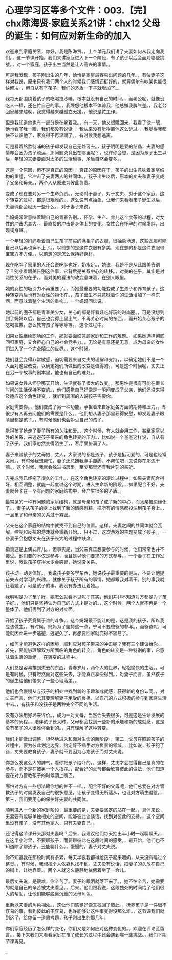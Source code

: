 # 心理学习区等多个文件：003.【完】chx陈海贤·家庭关系21讲：chx12 父母的诞生：如何应对新生命的加入

欢迎来到家庭关系，你好，我是陈海贤。，上个单元我们讲了夫妻如何从我走向我们。，这一节课开始，我们来讲家庭进入下一个阶段，有了孩子以后会面对哪些挑战。，对一个家庭，孩子出生当然是让人高兴的事情。。

可是我发现，孩子刚出生的几年，恰恰是家庭最容易出问题的几年。，有位妻子这样对我说，原来只有我们两个人的时候我们感情还挺好的，就算偶尔有吵架也能很快解决。，但自从有了孩子，我们的矛盾一下子就增加了。。

我每天都围绕着孩子的吃喝拉沙睡，根本就没有自己的时间。，而老公呢，就像没吃人一样，还在忙自己的事。，我埋怨他根本不体谅我，他总嫌我脾气差。，我老公回家越来越晚，我觉得越来越孤立无援。，他说是忙工作。

但是我知道他也有一部分是在躲着我。，有一天，他又很晚回来，我看了他一眼，他也看了我一眼，我们都没有说话。，我从来没有觉得离他这么远过。，我觉得我都快不认识他了，家变得不再温暖了。，有时候我想逃离。

可是看着熬熬待哺的孩子却发现自己无处可去。，孩子明明是爱的结晶，夫妻的感情却会因为孩子疏远，那问题究竟出在哪里呢？，也许你会想，是因为孩子出生以后，年轻的夫妻要面对太多的生活琐事，矛盾自然会变多。。

这是一个原因，但不是真正的原因。，真正的原因在于，孩子的出生意味着家庭结构的重组，它冲击了夫妻两人的共同体。，孩子出生以后，原本的丈夫和妻子变成了父亲和母亲。，两个人从原来为彼此负责。

变成了现在要对另一个生命负责。，无论对于妻子、对于丈夫、对于这个家庭、这个转变的过程，都是很艰难的。，这么说有点抽象，让我们来看看孩子诞生以后，夫妻俩都会经历一些什么。，对于妻子来说。

当妈妈常常意味着跟自己的青春告别。，怀孕、生产、育儿这个卖茶的过程，对女性的冲击尤其大。，最直接的冲击是身体上的变化。女性会在怀孕的时候发胖，出现韧身斑。。

一个年轻的妈妈看着自己生孩子前买的满柜子的衣服，很抽象地想，这些衣服可能自己以后再也穿不上了。，以前想的是这件衣服有多美，现在想的都是这件衣服带宝宝方不方便。，以前想的是怎么保持好身材。

现在吃胖了家里的人还会说吃胖也好，奶水足。，她说，我是不是从此跟美告别了？别小看跟美告别这件事，它背后是关系中心的转移。，对美的在乎，其实是对两性关系的在乎。，而对美的看法的改变意味着，在别人眼里。

她的女性的吸引力不再重要了。，而她最重要的功能变成了生孩子和养育孩子。这种转变背后也有对女性的物化在。，孩子出生不只意味着你的生活增加了一样东西，而意味着整个生活的重构。，一个妈妈回忆说。

她以前的圈子都是青春美少女，关心的都是好看好吃好玩的时尚圈。，可是没想到到了妈妈以后，自己也变得土里土气，不再关心时尚的东西，，而开始关心孩子的吃喝拉撒，怎么教育孩子等等等等。，这个过程中。

如果女性继续职场的工作，那就要面临兼顾家庭和工作的难题。，如果她选择彻底回归家庭，又会担心自己的社会竞争力。，无论是有意还是无意，成为母亲的女性们进入了一个完全陌生的世界。，这个时候。

她们就会变得非常敏感，迫切需要来自丈夫的理解和支持，，以确定她们不是一个人面对这些改变，以确定她们所做出的改变是值得的。，可是这个时候呢，丈夫正在另一个故事的剧本里，他也有自己的难处。。

如果说女性从怀孕那天开始，生活就有了很大的改变。，那男性是很有可能在很长时间的生活保持不变的。，他们感觉自己好像是一瞬间变成了父亲，他们还没来得及适应这个角色转变，，就听到周围的人说孩子需要你。

家庭需要你。，他们变成了另一种功能，承担着来自家庭各方面的期待和压力，，却很少有人再去问他们的需要是什么。，他们想从妻子那里获得安慰，却发现妻子眼睛里都是孩子。，有时候他们也会妒忌自己的孩子。

觉得孩子抢走了妻子所有的关注和爱。，这个时候，有人就会用工作，甚至家庭以外的关系，来逃避孩子带来的角色转变的压力。，比如说一个爸爸这样说，自从有了孩子，我们家忽然变得陌生了，，客厅里挤满了人。

妻子来带孩子的丈母娘、丈人，大家说的都是孩子，孩子是挺可爱的，可是也经常哭闹。，有时候我想帮忙，妻子还总嫌我蹦手蹦脚。不帮忙吧，又说你在那边干嘛。，这个时候，我就会躲进书房里，至少那里还有我片刻的亲近。

去完成我已经拖了很久的工作。，在这个角色转变的艰难过程中，如果夫妻配合得好，相互调整，就能一起度过这个时期，进入生命新的阶段。，如果配合不好，夫妻就会卡在一个有问题的家庭结构中，会产生很多的矛盾。。

最常见的一种有问题的家庭结构，就是母亲和孩子成了新的中心，而父亲被边缘化了。，妻子从孩子的身上找到了新的情感慰藉，把所有的情感都投注到孩子身上。，一旦孩子和母亲的关系过于紧密。

父亲在这个家庭的结构中就找不到自己的位置。这样，夫妻之间的共同体就会瓦解，控制和反抗的游戏就会重新开始。，只不过，这次游戏的主题变成了孩子。，一些妻子会抱怨丈夫在孩子长大的过程中缺席。

指责这是上偶式育儿。，但事实是，当父亲真正想要参与的时候，他们常常也并不接受。他们要的不仅是参与，而且是以他们要求的方式参与。，一个妻子在工作室里说，我说孩子穿得太少会感冒，她说没关系。

孩子动一动身体好。，我说孩子要多学东西，她说孩子最重要的是玩，不要让他提前失去对学习的兴趣。，就像关于孩子所有的事情，她都跟我对着干。别的事我就让着她了，可是孩子的事，我没有办法让着她。。

我明明是为了孩子好，她怎么就看不见呢？其实，他们并非不知道对方都是为了孩子好。，他们只是坚持认为自己的方式才是对的。，这个时候，两个人就不再是一个整体了，他们再到了对方的对立面。

开始了孩子究竟属于谁的斗争。，这个妈妈最不能让的是，这是我的孩子，所以我应该做主。，有时候，妈妈为了坚持这一点，宁可不要爸爸的参与。，而爸爸呢，可能就因此进一步逃避，逃避久了，再想要回家就变得不容易了。

，如何才能避免这样的困境，顺利应对孩子带来的冲击呢？我有三个建议给你。，首先，要能够理解双方所面临的角色的转变。，角色的转变是一种特别的事，它意味着生活的重组。，在转变的过程中。

人们总是容易挨到失去的东西，青春岁月，两个人的世界，轻松愉快的生活。，可是有时候，只有坦然面对这些失去，才能真正享受得到。，对妻子而言，虽然孩子的诞生给他们带来了一些心理落差，。

他们也会慢慢从与孩子的相处中找到新的乐趣和成就感，获得新的身份认同。，对丈夫而言，他们尤其要理解妻子承受的负担，以自己的方式积极的参与到家庭生活中去。，有孩子和没孩子是两种完全不同的生活。

没有办法用好坏来评价。，成为一对父母，当然会失去很多，可是这是生命发展的基本的历程。，陪伴孩子长大时，父母都会找到一些新的乐趣和新的成就感，这是没有孩子的人很难体会到的。，只有理解了这种转变。

我们才能做出调整，坦然地进入和面对生命的新阶段。，第二，父母在照顾孩子的过程中，要为彼此划定边界，约定好不插手对方负责的领域。，比如说，孩子犯了错，丈夫要教育孩子，妻子就不要因为心疼孩子而对丈夫说。

你怎么发这么大的脾气，看你把孩子给吓的。，这样，丈夫才会觉得自己是真的在参与，而不是在被另一个人指挥。，配合好的父母都会欣赏彼此的做法，他们知道要在对方管教孩子的时候闭上嘴巴。

哪怕对方有一些想法跟你想的并不一样。，配合不好的父母呢，他们总爱在对方管教孩子的时候发表自己的很多意见，让孩子变得无所适从，也让对方萌生退役。，第三，我们要用心的保护好夫妻的共同体。

顺利进入一个新的家庭阶段，最重要的是，夫妻要坚定的站在一起。，具体来说，夫妻要有能够单独相处的空间，能够彼此谈谈话，找到对彼此的支持。，这个空间里没有孩子，没有其他家人，只有夫妻自己。。

还记得这节课开头那对夫妻吗？后来，我建议他们每天抽出半小时一起聊聊天。，在这半小时里，不要聊孩子，而要聊彼此在这段时间的感受。，最开始，他们也不知道除了聊孩子，还能聊什么。，慢慢的，妻子对丈夫说。

你不知道我在那段时间有多累，每天半夜我都得给孩子起来喂奶，从来没有睡过个整觉。，有时候，我想找个人依靠也找不到。丈夫没有说话，把妻子的头放在自己的街上，让她靠着。，两个人就这么静静地依偎着坐了一会儿。

最后丈夫说，是很难，你辛苦了。妻子的眼泪就落下来了。，她不怕辛苦，她需要的就是自己的辛苦被丈夫看见。，后来，他们跟我说，这段独处的时间给了他们很大的帮助，让他们能够脱离沉重的父母角色。

重新以夫妻的角色相处。，这让他们感觉好像又找回了彼此。，抚养孩子是一件很不容易的事，看到彼此的不容易，也许能够让这件事变得没那么难。，这节课我们就到这了，给你留一道思考题，孩子刚出生的那几年。

你们家庭经历了怎么样的变化，你们又是如何应对这种变化的。，欢迎在评论区留言。，接下来我们来看看家庭在孩子成长的过程中还会遇到哪一些挑战。，我们下期节课再见。

。